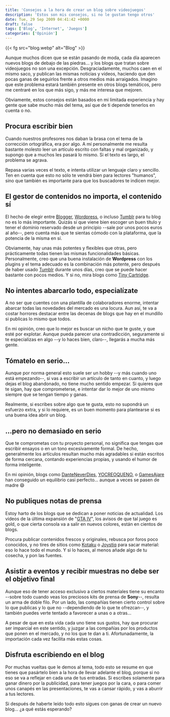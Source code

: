 ```yaml
---
title: 'Consejos a la hora de crear un blog sobre videojuegos'
description: 'Estos son mis consejos, si no le gustan tengo otros'
date: Tue, 29 Sep 2009 04:41:42 +0000
draft: false
tags: ['Blog', 'Internet', 'Juegos']
categories: ['Opinión']
---
```


{{< fg src="blog.webp" alt="Blog" >}}

Aunque muchos dicen que se están pasando de moda, cada día aparecen nuevos blogs de debajo de las piedras... y los blogs que tratan sobre videojuegos no son una excepción. Desgraciadamente, muchos caen en el mismo saco, y publican las mismas noticias y vídeos, haciendo que den pocas ganas de seguirlos frente a otros medios más arraigados. Imagino que este problema estará también presente en otros blogs temáticos, pero me centraré en los que más sigo, y más me interesa que mejoren.

Obviamente, estos consejos están basados en mi limitada experiencia y hay gente que sabe mucho más del tema, así que de ti depende tenerlos en cuenta o no.

## Procura escribir bien

Cuando nuestros profesores nos daban la brasa con el tema de la corrección ortográfica, era por algo. A mí personalmente me resulta bastante molesto leer un artículo escrito con faltas y mal organizado, y supongo que a muchos les pasará lo mismo. Si el texto es largo, el problema se agrava.

Repasa varias veces el texto, e intenta utilizar un lenguaje claro y sencillo. Ten en cuenta que esto no sólo te vendrá bien para lectores "humanos", sino que también es importante para que los buscadores te indicen mejor.

## El gestor de contenidos no importa, el contenido sí

El hecho de elegir entre [Blogger](https://www.blogger.com/start?hl=es), [Wordpress](http://wordpress.org/), o incluso [Tumblr](http://www.tumblr.com/) para tu blog no es lo más importante. Quizás sí que viene bien escoger un buen título y tener el dominio reservado desde un principio --sale por unos pocos euros al año--, pero cuenta más que te sientas cómodo con la plataforma, que la potencia de la misma en sí.

Obviamente, hay unas más potentes y flexibles que otras, pero prácticamente todas tienen las mismas funcionalidades básicas. Personalmente, creo que una buena instalación de **Wordpress** con los plugins y el tema adecuado es la combinación más potente, pero después de haber usado [Tumblr](http://paraisofriki.com/) durante unos días, creo que se puede hacer bastante con pocos medios. Y si no, mira blogs como [Tiny Cartridge](http://tinycartridge.com/).

## No intentes abarcarlo todo, especialízate

A no ser que cuentes con una plantilla de colaboradores enorme, intentar abarcar todas las novedades del mercado es una locura. Aun así, te va a costar horrores destacar entre las decenas de blogs que hay en el mundillo si publicas lo mismo que todos.

En mi opinión, creo que lo mejor es buscar un nicho que te guste, y que esté por explotar. Aunque pueda parecer una contradicción, seguramente si te especializas en algo --y lo haces bien, claro--, llegarás a mucha más gente.

## Tómatelo en serio...

Aunque por norma general esto suele ser un hobby --y más cuando uno está empezando--, si vas a escribir un artículo de tanto en cuanto, y luego dejas el blog abandonado, no tiene mucho sentido empezar. Si quieres que te sigan, hay que comprometerse, e intentar dar lo mejor de uno mismo siempre que se tengan tiempo y ganas.

Realmente, si escribes sobre algo que te gusta, esto no supondrá un esfuerzo extra, y si lo requiere, es un buen momento para plantearse si es una buena idea abrir un blog.

## ...pero no demasiado en serio

Que te comprometas con tu proyecto personal, no significa que tengas que escribir ensayos o en un tono excesivamente formal. De hecho, generalmente los artículos resultan mucho más agradables si están escritos de forma cercana, contando experiencias propias, y usando el humor de forma inteligente.

En mi opinión, blogs como [DanteNeverDies](http://danteneverdies.wordpress.com/), [YOCREOQUENO](http://yocreoqueno.com/), o [GamesAjare](http://www.gamesajare.com/2.0/) han conseguido un equilibrio casi perfecto... aunque a veces se pasen de madre :smile:

## No publiques notas de prensa

Estoy harto de los blogs que se dedican a poner noticias de actualidad. Los vídeos de la última expansión de "[GTA IV](/grand-theft-auto-4-grande-en-todos-los-sentidos/)", los avisos de que tal juego es gold, o que cierta consola va a salir en nuevos colores, están en cientos de blogs.

Procura publicar contenidos frescos y originales, rebusca por foros poco conocidos, y no tires de sitios como [Kotaku](http://kotaku.com/) o [Joystiq](http://www.joystiq.com/) para sacar material: eso lo hace todo el mundo. Y si lo haces, al menos añade algo de tu cosecha, y pon las fuentes.

## Asistir a eventos y recibir muestras no debe ser el objetivo final

Aunque eso de tener acceso exclusivo a ciertos materiales tiene su encanto --sobre todo cuando veas los preciosos kits de prensa de **Sony**--, resulta un arma de doble filo. Por un lado, las compañías tienen cierto control sobre lo que publicas y lo que no --dependiendo de lo que te ofrezcan--, y también puedes verte tentado a favorecer a unas o a otras...

A pesar de que en esta vida cada uno tiene sus gustos, hay que procurar ser imparcial en este sentido, y juzgar a las compañías por los productos que ponen en el mercado, y no los que te dan a ti. Afortunadamente, la importación cada vez facilita más estas cosas.

## Disfruta escribiendo en el blog

Por muchas vueltas que le demos al tema, todo esto se resume en que tienes que pasártelo bien a la hora de llevar adelante el blog, porque si no eso se va a reflejar en cada una de tus entradas. Si escribes solamente para ganar dinero por la publicidad, para tener juegos por la cara, o para comer unos canapés en las presentaciones, te vas a cansar rápido, y vas a aburrir a tus lectores.

Si después de haberte leído todo esto sigues con ganas de crear un nuevo blog... ¿a qué estás esperando?
